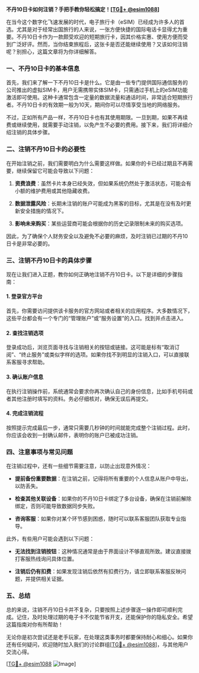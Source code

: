 **不丹10日卡如何注销？手把手教你轻松搞定！[[TG💪+ @esim1088](https://t.me/s/esim1088)]**

在当今这个数字化飞速发展的时代，电子旅行卡（eSIM）已经成为许多人的首选。尤其是对于经常出国旅行的人来说，一张方便快捷的国际电话卡显得尤为重要。不丹10日卡作为一款颇受欢迎的短期旅行卡，因其价格实惠、使用方便而受到广泛好评。然而，当你结束旅程后，这张卡是否还能继续使用？又该如何注销呢？别担心，这篇文章将为你详细解答。

### 一、不丹10日卡的基本信息

首先，我们来了解一下不丹10日卡是什么。它是由一些专门提供国际通信服务的公司推出的虚拟SIM卡，用户无需携带实体SIM卡，只需通过手机上的eSIM功能激活即可使用。这种卡通常包含一定量的数据流量和通话时间，非常适合短期旅行者。不丹10日卡的有效期一般为10天，期间你可以尽情享受当地的网络服务。

不过，正如所有产品一样，不丹10日卡也有其使用期限。一旦到期，如果不再续费或继续使用，就需要手动注销，以免产生不必要的费用。接下来，我们将详细介绍注销的具体步骤。

### 二、注销不丹10日卡的必要性

在开始注销之前，我们需要明白为什么需要这样做。如果你的卡已经过期且不再需要，继续保留它可能会导致以下问题：

1. **资费浪费**：虽然卡片本身已经失效，但如果系统仍然处于激活状态，可能会有小额的维护费用或其他隐藏收费。
   
2. **数据泄露风险**：长期未注销的账户可能成为黑客的目标，尤其是在没有及时更新安全措施的情况下。

3. **影响未来购买**：某些运营商可能会根据你的历史记录限制未来的购买选项。

因此，为了确保个人财务安全以及避免不必要的麻烦，及时注销已过期的不丹10日卡是非常必要的。

### 三、注销不丹10日卡的具体步骤

现在让我们进入正题，教你如何正确地注销不丹10日卡。以下是详细的步骤指南：

#### 1. 登录官方平台

首先，你需要访问提供该卡服务的官方网站或者相关的应用程序。大多数情况下，这些平台都会有一个专门的“管理账户”或“服务设置”的入口。找到并点击进入。

#### 2. 查找注销选项

登录成功后，浏览页面寻找与注销相关的按钮或链接。这可能是标有“取消订阅”、“终止服务”或类似字样的选项。如果你找不到明显的注销入口，可以直接联系客服寻求帮助。

#### 3. 确认账户信息

在执行注销操作前，系统通常会要求你再次确认自己的身份信息，比如手机号码或者其他注册时填写的资料。务必仔细核对，确保无误后再提交。

#### 4. 完成注销流程

按照提示完成最后一步，通常只需要几秒钟的时间就能完成整个注销过程。此时，你应该会收到一封确认邮件，表明你的账户已被成功注销。

### 四、注意事项与常见问题

在注销过程中，还有一些细节需要注意，以防止出现意外情况：

- **提前备份重要数据**：在注销之前，记得将所有重要的个人信息从账户中导出，以防丢失。
  
- **检查其他关联设备**：如果你的不丹10日卡绑定了多台设备，确保在注销前解除绑定，否则可能导致数据同步失败。

- **咨询客服**：如果你对某个环节感到困惑，随时可以联系客服团队获取专业指导。

此外，有些用户可能会遇到以下问题：

- **无法找到注销按钮**：这种情况通常是由于界面设计不够直观所致。建议直接拨打客服热线询问具体位置。

- **注销后仍有扣费**：如果发现注销后依然有扣费行为，请立即联系客服反映问题，并提供相关证据。

### 五、总结

总的来说，注销不丹10日卡并不复杂，只要按照上述步骤逐一操作即可顺利完成。记住，及时处理过期的电子卡不仅能节省开支，还能保护你的隐私安全。希望这篇指南对你有所帮助！

无论你是初次尝试还是老手玩家，在处理这类事务时都要保持耐心和细心。如果你还有任何疑问，欢迎随时加入我们的讨论群组[[TG💪+ @esim1088](https://t.me/s/esim1088)]，与其他用户交流心得。

[[TG💪+ @esim1088](https://t.me/s/esim1088) ![Image](https://i.postimg.cc/4NQfJmqS/Snipaste-2025-05-13-00-14-12.png)]